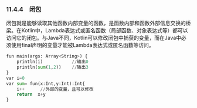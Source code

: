 ### 11.4.4　闭包

闭包就是能够读取其他函数内部变量的函数，是函数内部和函数外部信息交换的桥梁。在Kotlin中，Lambda表达式或匿名函数（局部函数、对象表达式等）都可以访问它的闭包。与Java不同，Kotlin可以修改闭包中捕获的变量，而在Java中必须使用final声明的变量才能被Lambda表达式或匿名函数等访问。

```python
fun main(args: Array<String>) {
    println(i)           //输出0
    println(sum(1,2))    //输出3
}
var i=0
var sum= fun(x:Int,y:Int):Int{
    i++      //外部的变量，且可以修改
    return  x+y
}
```

